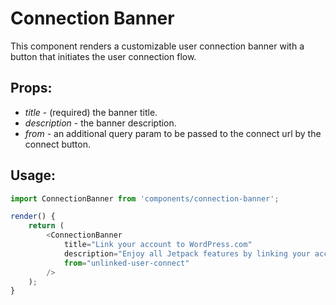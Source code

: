 Connection Banner
=========

This component renders a customizable user connection banner with a button that initiates the user connection flow.

## Props:

- *title* - (required) the banner title.
- *description* - the banner description.
- *from* - an additional query param to be passed to the connect url by the connect button.


## Usage:

```js
import ConnectionBanner from 'components/connection-banner';

render() {
    return (
        <ConnectionBanner
            title="Link your account to WordPress.com"
            description="Enjoy all Jetpack features by linking your account to WordPress.com"
            from="unlinked-user-connect"
        />
    );
}
```
